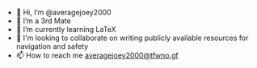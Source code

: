 - 👋 Hi, I’m @averagejoey2000
- 👀 I’m a 3rd Mate
- 🌱 I’m currently learning LaTeX
- 💞️ I'm looking to collaborate on writing publicly available resources for navigation and safety
- 📫 How to reach me averagejoey2000@tfwno.gf

<!---
averagejoey2000/averagejoey2000 is a ✨ special ✨ repository because its `README.md` (this file) appears on your GitHub profile.
You can click the Preview link to take a look at your changes.
--->
